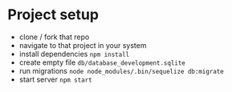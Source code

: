 # Project setup
* clone / fork that repo
* navigate to that project in your system
* install dependencies `npm install`
* create empty file `db/database_development.sqlite`
* run migrations `node node_modules/.bin/sequelize db:migrate`
* start server `npm start`
